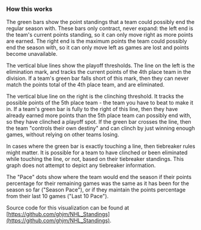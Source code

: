 ### How this works

The green bars show the point standings that a team could possibly end the regular season with.  These bars only
contract, never expand: the left end is the team's current points standing, so it can only move right as more points
are earned.  The right end is the maximum points the team could possibly end the season with, so it can only move
left as games are lost and points become unavailable.

The vertical blue lines show the playoff thresholds.  The line on the left is the elimination mark, and tracks
the current points of the 4th place team in the division.  If a team's green bar falls short of this mark, then
they can never match the points total of the 4th place team, and are eliminated.

The vertical blue line on the right is the clinching threshold.  It tracks the possible points of the 5th place
team - the team you have to beat to make it in.  If a team's green bar is fully to the right of this line, then
they have already earned more points than the 5th place team can possibly end with, so they have clinched a
playoff spot.  If the green bar crosses the line, then the team "controls their own destiny" and can clinch by
just winning enough games, without relying on other teams losing.

In cases where the green bar is exactly touching a line, then tiebreaker rules might matter.  It is possible
for a team to have clinched or been eliminated while touching the line, or not, based on their tiebreaker
standings.  This graph does not attempt to depict any tiebreaker information.

The "Pace" dots show where the team would end the season if their points percentage for their remaining games was the
same as it has been for the season so far ("Season Pace"), or if they maintain the points percentage from their last 10
games ("Last 10 Pace").

Source code for this visualization can be found at [https://github.com/ghjm/NHL_Standings](https://github.com/ghjm/NHL_Standings).
